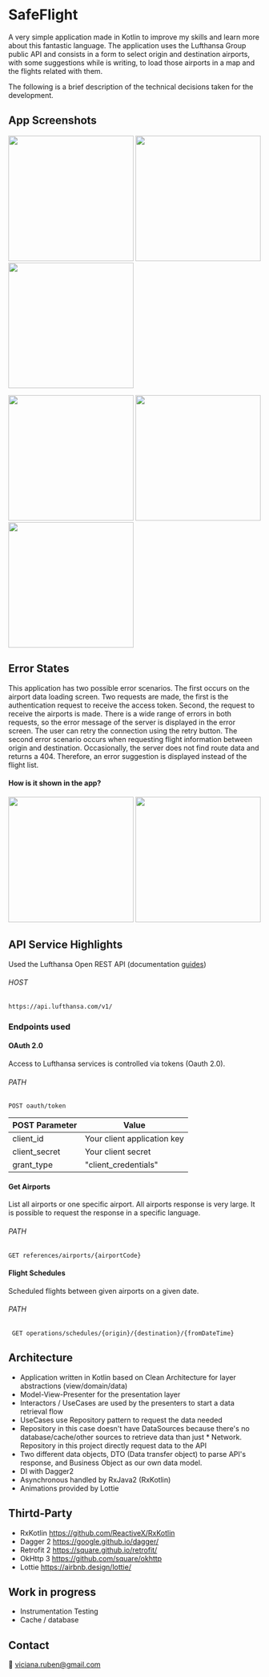 # SafeFlight

A very simple application made in Kotlin to improve my skills and learn more about this fantastic language. The application uses the Lufthansa Group public API and consists in a form to select origin and destination airports, with some suggestions while is writing, to load those airports in a map and the flights related with them.

The following is a brief description of the technical decisions taken for the development.

## App Screenshots

<img src="https://i.imgur.com/NvmTn62.png" width="250">  <img src="https://i.imgur.com/R9Nh51a.png" width="250">  <img src="https://i.imgur.com/VEfje6g.png" width="250">  

<img src="https://i.imgur.com/Fcnsw4b.png" width="250">  <img src="https://i.imgur.com/19UDovJ.png" width="250">  <img src="https://i.imgur.com/51xqhmf.png" width="250"> 

## Error States

This application has two possible error scenarios. The first occurs on the airport data loading screen. Two requests are made, the first is the authentication request to receive the access token. Second, the request to receive the airports is made. There is a wide range of errors in both requests, so the error message of the server is displayed in the error screen. The user can retry the connection using the retry button. The second error scenario occurs when requesting flight information between origin and destination. Occasionally, the server does not find route data and returns a 404. Therefore, an error suggestion is displayed instead of the flight list.

#### How is it shown in the app?

<img src="https://i.imgur.com/zPzt8tL.png" width="250">  <img src="https://i.imgur.com/x70qxD3.png" width="250">

## API Service Highlights

Used the Lufthansa Open REST API (documentation <a href="https://developer.lufthansa.com/docs">guides</a>)

###### HOST 
    https://api.lufthansa.com/v1/

### Endpoints used
#### OAuth 2.0
Access to Lufthansa services is controlled via tokens (Oauth 2.0).

###### PATH
    POST oauth/token
    
  | POST Parameter  | Value |
  | ------------- | ------------- |
  | client_id  | Your client application key  |
  | client_secret  | Your client secret  |
  | grant_type | "client_credentials" |

    
#### Get Airports
List all airports or one specific airport. All airports response is very large. It is possible to request the response in a specific language. 

###### PATH
    GET references/airports/{airportCode}
    
    
#### Flight Schedules
Scheduled flights between given airports on a given date.

###### PATH
     GET operations/schedules/{origin}/{destination}/{fromDateTime}


## Architecture

* Application written in Kotlin based on Clean Architecture for layer abstractions (view/domain/data)
* Model-View-Presenter for the presentation layer
* Interactors / UseCases are used by the presenters to start a data retrieval flow
* UseCases use Repository pattern to request the data needed
* Repository in this case doesn't have DataSources because there's no database/cache/other sources to retrieve data than just * Network. Repository in this project directly request data to the API
* Two different data objects, DTO (Data transfer object) to parse API's response, and Business Object as our own data model.
* DI with Dagger2
* Asynchronous handled by RxJava2 (RxKotlin)
* Animations provided by Lottie 


## Thirtd-Party

* RxKotlin https://github.com/ReactiveX/RxKotlin
* Dagger 2 https://google.github.io/dagger/
* Retrofit 2 https://square.github.io/retrofit/
* OkHttp 3 https://github.com/square/okhttp
* Lottie https://airbnb.design/lottie/

## Work in progress

* Instrumentation Testing
* Cache / database

## Contact

:email: viciana.ruben@gmail.com 

